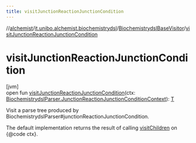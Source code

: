 ```yaml
---
title: visitJunctionReactionJunctionCondition
---
```

//[alchemist](../../../index.html)/[it.unibo.alchemist.biochemistrydsl](../index.html)/[BiochemistrydslBaseVisitor](index.html)/[visitJunctionReactionJunctionCondition](visit-junction-reaction-junction-condition.html)



# visitJunctionReactionJunctionCondition



[jvm]\
open fun [visitJunctionReactionJunctionCondition](visit-junction-reaction-junction-condition.html)(ctx: [BiochemistrydslParser.JunctionReactionJunctionConditionContext](../-biochemistrydsl-parser/-junction-reaction-junction-condition-context/index.html)): [T](../../it.unibo.alchemist.model.implementations.reactions/-chemical-reaction/index.html)



Visit a parse tree produced by BiochemistrydslParser#junctionReactionJunctionCondition. 



The default implementation returns the result of calling [visitChildren](index.html#668592954%2FFunctions%2F-134779887) on {@code ctx}.




